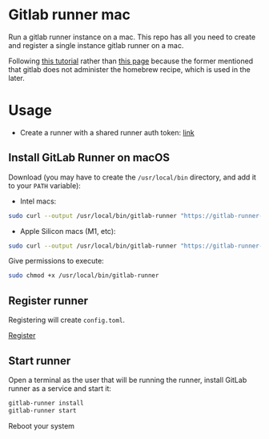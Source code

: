 # Gitlab runner mac

Run a gitlab runner instance on a mac. This repo has all you need to 
create and register a single instance gitlab runner on a mac. 

Following [this tutorial](https://docs.gitlab.com/runner/install/osx.html) 
rather than [this page](https://docs.gitlab.com/runner/configuration/macos_setup.html) 
because the former mentioned that gitlab does not administer the homebrew 
recipe, which is used in the later.

# Usage

- Create a runner with a shared runner auth token: [link](https://docs.gitlab.com/ee/ci/runners/runners_scope.html#create-a-shared-runner-with-a-runner-authentication-token)

## Install GitLab Runner on macOS

Download (you may have to create the `/usr/local/bin` directory, and add it to your `PATH` variable):

- Intel macs:

```bash
sudo curl --output /usr/local/bin/gitlab-runner "https://gitlab-runner-downloads.s3.amazonaws.com/latest/binaries/gitlab-runner-darwin-amd64"
```

- Apple Silicon macs (M1, etc):

```bash
sudo curl --output /usr/local/bin/gitlab-runner "https://gitlab-runner-downloads.s3.amazonaws.com/latest/binaries/gitlab-runner-darwin-arm64"
```

Give permissions to execute:

```bash
sudo chmod +x /usr/local/bin/gitlab-runner
```

## Register runner

Registering will create `config.toml`.

[Register](https://docs.gitlab.com/runner/register/index.html?tab=macOS#register-with-a-runner-authentication-token)

## Start runner

Open a terminal as the user that will be running the runner, install GitLab 
runner as a service and start it:

```bash
gitlab-runner install
gitlab-runner start
```

Reboot your system
